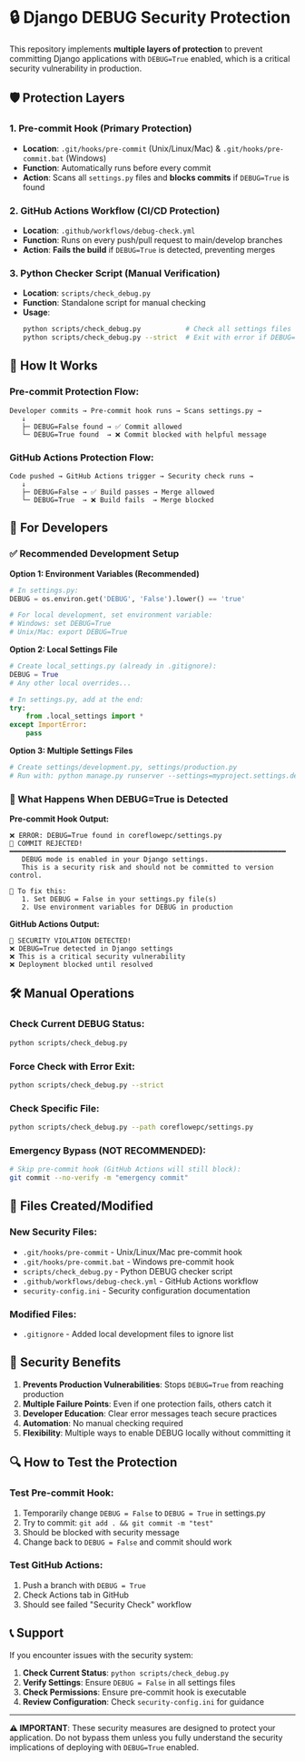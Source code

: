 # 🔒 Django DEBUG Security Protection

This repository implements **multiple layers of protection** to prevent committing Django applications with `DEBUG=True` enabled, which is a critical security vulnerability in production.

## 🛡️ Protection Layers

### 1. **Pre-commit Hook** (Primary Protection)
- **Location**: `.git/hooks/pre-commit` (Unix/Linux/Mac) & `.git/hooks/pre-commit.bat` (Windows)
- **Function**: Automatically runs before every commit
- **Action**: Scans all `settings.py` files and **blocks commits** if `DEBUG=True` is found

### 2. **GitHub Actions Workflow** (CI/CD Protection)
- **Location**: `.github/workflows/debug-check.yml`
- **Function**: Runs on every push/pull request to main/develop branches
- **Action**: **Fails the build** if `DEBUG=True` is detected, preventing merges

### 3. **Python Checker Script** (Manual Verification)
- **Location**: `scripts/check_debug.py`
- **Function**: Standalone script for manual checking
- **Usage**: 
  ```bash
  python scripts/check_debug.py           # Check all settings files
  python scripts/check_debug.py --strict  # Exit with error if DEBUG=True
  ```

## 🚀 How It Works

### Pre-commit Protection Flow:
```
Developer commits → Pre-commit hook runs → Scans settings.py → 
   ↓
   ├─ DEBUG=False found → ✅ Commit allowed
   └─ DEBUG=True found  → ❌ Commit blocked with helpful message
```

### GitHub Actions Protection Flow:
```
Code pushed → GitHub Actions trigger → Security check runs →
   ↓
   ├─ DEBUG=False → ✅ Build passes → Merge allowed
   └─ DEBUG=True  → ❌ Build fails  → Merge blocked
```

## 🔧 For Developers

### ✅ Recommended Development Setup

**Option 1: Environment Variables (Recommended)**
```python
# In settings.py:
DEBUG = os.environ.get('DEBUG', 'False').lower() == 'true'

# For local development, set environment variable:
# Windows: set DEBUG=True
# Unix/Mac: export DEBUG=True
```

**Option 2: Local Settings File**
```python
# Create local_settings.py (already in .gitignore):
DEBUG = True
# Any other local overrides...

# In settings.py, add at the end:
try:
    from .local_settings import *
except ImportError:
    pass
```

**Option 3: Multiple Settings Files**
```bash
# Create settings/development.py, settings/production.py
# Run with: python manage.py runserver --settings=myproject.settings.development
```

### 🚨 What Happens When DEBUG=True is Detected

**Pre-commit Hook Output:**
```
❌ ERROR: DEBUG=True found in coreflowepc/settings.py
🚫 COMMIT REJECTED!
━━━━━━━━━━━━━━━━━━━━━━━━━━━━━━━━━━━━━━━━━━━━━━━━━━━━━━━━━━━━━━━━━━━━
   DEBUG mode is enabled in your Django settings.
   This is a security risk and should not be committed to version control.

🔧 To fix this:
   1. Set DEBUG = False in your settings.py file(s)
   2. Use environment variables for DEBUG in production
```

**GitHub Actions Output:**
```
🚫 SECURITY VIOLATION DETECTED!
❌ DEBUG=True detected in Django settings
❌ This is a critical security vulnerability
❌ Deployment blocked until resolved
```

## 🛠️ Manual Operations

### Check Current DEBUG Status:
```bash
python scripts/check_debug.py
```

### Force Check with Error Exit:
```bash
python scripts/check_debug.py --strict
```

### Check Specific File:
```bash
python scripts/check_debug.py --path coreflowepc/settings.py
```

### Emergency Bypass (NOT RECOMMENDED):
```bash
# Skip pre-commit hook (GitHub Actions will still block):
git commit --no-verify -m "emergency commit"
```

## 📁 Files Created/Modified

### New Security Files:
- `.git/hooks/pre-commit` - Unix/Linux/Mac pre-commit hook
- `.git/hooks/pre-commit.bat` - Windows pre-commit hook
- `scripts/check_debug.py` - Python DEBUG checker script
- `.github/workflows/debug-check.yml` - GitHub Actions workflow
- `security-config.ini` - Security configuration documentation

### Modified Files:
- `.gitignore` - Added local development files to ignore list

## 🎯 Security Benefits

1. **Prevents Production Vulnerabilities**: Stops `DEBUG=True` from reaching production
2. **Multiple Failure Points**: Even if one protection fails, others catch it
3. **Developer Education**: Clear error messages teach secure practices
4. **Automation**: No manual checking required
5. **Flexibility**: Multiple ways to enable DEBUG locally without committing it

## 🔍 How to Test the Protection

### Test Pre-commit Hook:
1. Temporarily change `DEBUG = False` to `DEBUG = True` in settings.py
2. Try to commit: `git add . && git commit -m "test"`
3. Should be blocked with security message
4. Change back to `DEBUG = False` and commit should work

### Test GitHub Actions:
1. Push a branch with `DEBUG = True` 
2. Check Actions tab in GitHub
3. Should see failed "Security Check" workflow

## 📞 Support

If you encounter issues with the security system:

1. **Check Current Status**: `python scripts/check_debug.py`
2. **Verify Settings**: Ensure `DEBUG = False` in all settings files
3. **Check Permissions**: Ensure pre-commit hook is executable
4. **Review Configuration**: Check `security-config.ini` for guidance

---

**⚠️ IMPORTANT**: These security measures are designed to protect your application. Do not bypass them unless you fully understand the security implications of deploying with `DEBUG=True` enabled.
